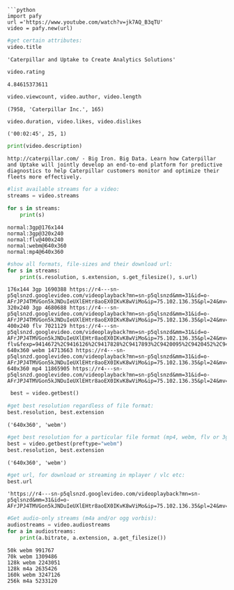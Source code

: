 
```
```python
import pafy
url ='https://www.youtube.com/watch?v=jk7AQ_B3qTU'
video = pafy.new(url)
```


```python
#get certain attributes:
video.title
```



```
'Caterpillar and Uptake to Create Analytics Solutions'
```



```python
video.rating
```




    4.84615373611




```python
video.viewcount, video.author, video.length
```




    (7958, 'Caterpillar Inc.', 165)




```python
video.duration, video.likes, video.dislikes
```




    ('00:02:45', 25, 1)




```python
print(video.description)
```

    http://caterpillar.com/ - Big Iron. Big Data. Learn how Caterpillar and Uptake will jointly develop an end-to-end platform for predictive diagnostics to help Caterpillar customers monitor and optimize their fleets more effectively.
    


```python
#list available streams for a video:
streams = video.streams
```


```python
for s in streams:
    print(s)
```

    normal:3gp@176x144
    normal:3gp@320x240
    normal:flv@400x240
    normal:webm@640x360
    normal:mp4@640x360
    


```python
#show all formats, file-sizes and their download url:
for s in streams:
    print(s.resolution, s.extension, s.get_filesize(), s.url)
```

    176x144 3gp 1690388 https://r4---sn-p5qlsnzd.googlevideo.com/videoplayback?mn=sn-p5qlsnzd&mm=31&id=o-AFrJPJ4TMVGon5kJNDuIeUXlEHtr8aoEX0IKvK8wViMo&ip=75.102.136.35&pl=24&mv=m&mt=1451171769&ms=au&ipbits=0&initcwndbps=2331250&sparams=dur%2Cid%2Cinitcwndbps%2Cip%2Cipbits%2Citag%2Clmt%2Cmime%2Cmm%2Cmn%2Cms%2Cmv%2Cnh%2Cpl%2Crequiressl%2Csource%2Cupn%2Cexpire&mime=video%2F3gpp&fexp=9414672%2C9416126%2C9417828%2C9417893%2C9420095%2C9420452%2C9422596%2C9423662%2C9424127%2C9424624%2C9425057%2C9425960%2C9426009%2C9426048&nh=IgpwcjAxLmlhZDA3KgkxMjcuMC4wLjE&key=yt6&signature=2F3A544D3DF2750623D1B56B6B1071CA30F9DC60.C6BD220A4028ADF7605995AE7C06DB840CCFAF3A&requiressl=yes&dur=164.304&source=youtube&lmt=1425502521486449&expire=1451193484&upn=ymELLnsoXpQ&sver=3&itag=17&ratebypass=yes
    320x240 3gp 4680688 https://r4---sn-p5qlsnzd.googlevideo.com/videoplayback?mn=sn-p5qlsnzd&mm=31&id=o-AFrJPJ4TMVGon5kJNDuIeUXlEHtr8aoEX0IKvK8wViMo&ip=75.102.136.35&pl=24&mv=m&mt=1451171769&ms=au&ipbits=0&initcwndbps=2331250&sparams=dur%2Cid%2Cinitcwndbps%2Cip%2Cipbits%2Citag%2Clmt%2Cmime%2Cmm%2Cmn%2Cms%2Cmv%2Cnh%2Cpl%2Crequiressl%2Csource%2Cupn%2Cexpire&mime=video%2F3gpp&fexp=9414672%2C9416126%2C9417828%2C9417893%2C9420095%2C9420452%2C9422596%2C9423662%2C9424127%2C9424624%2C9425057%2C9425960%2C9426009%2C9426048&nh=IgpwcjAxLmlhZDA3KgkxMjcuMC4wLjE&key=yt6&signature=DF81FC336255504981C2A5D320CAB00296F5BA50.CCA2565759C1C8759EAA598A688E819CFC12F28F&requiressl=yes&dur=164.257&source=youtube&lmt=1425502546916176&expire=1451193484&upn=ymELLnsoXpQ&sver=3&itag=36&ratebypass=yes
    400x240 flv 7021129 https://r4---sn-p5qlsnzd.googlevideo.com/videoplayback?mn=sn-p5qlsnzd&mm=31&id=o-AFrJPJ4TMVGon5kJNDuIeUXlEHtr8aoEX0IKvK8wViMo&ip=75.102.136.35&pl=24&mv=m&mt=1451171769&ms=au&ipbits=0&initcwndbps=2331250&sparams=dur%2Cid%2Cinitcwndbps%2Cip%2Cipbits%2Citag%2Clmt%2Cmime%2Cmm%2Cmn%2Cms%2Cmv%2Cnh%2Cpl%2Crequiressl%2Csource%2Cupn%2Cexpire&mime=video%2Fx-flv&fexp=9414672%2C9416126%2C9417828%2C9417893%2C9420095%2C9420452%2C9422596%2C9423662%2C9424127%2C9424624%2C9425057%2C9425960%2C9426009%2C9426048&nh=IgpwcjAxLmlhZDA3KgkxMjcuMC4wLjE&key=yt6&signature=7E3844FF7C716B823F88B66147E619B4C559B341.372C178BDF4D2D8ED2ADA0CF6EE4DF79D10C47EF&requiressl=yes&dur=164.101&source=youtube&lmt=1425502443596470&expire=1451193484&upn=ymELLnsoXpQ&sver=3&itag=5&ratebypass=yes
    640x360 webm 14713663 https://r4---sn-p5qlsnzd.googlevideo.com/videoplayback?mn=sn-p5qlsnzd&mm=31&id=o-AFrJPJ4TMVGon5kJNDuIeUXlEHtr8aoEX0IKvK8wViMo&ip=75.102.136.35&pl=24&mv=m&mt=1451171769&ms=au&ipbits=0&initcwndbps=2331250&sparams=dur%2Cid%2Cinitcwndbps%2Cip%2Cipbits%2Citag%2Clmt%2Cmime%2Cmm%2Cmn%2Cms%2Cmv%2Cnh%2Cpl%2Cratebypass%2Crequiressl%2Csource%2Cupn%2Cexpire&mime=video%2Fwebm&fexp=9414672%2C9416126%2C9417828%2C9417893%2C9420095%2C9420452%2C9422596%2C9423662%2C9424127%2C9424624%2C9425057%2C9425960%2C9426009%2C9426048&nh=IgpwcjAxLmlhZDA3KgkxMjcuMC4wLjE&key=yt6&signature=8E01A63FBCBDC6BA71771A7933E611E04D9BB0C6.A2BD8DD14FC45DD9F31158B585C9894DD93A6408&requiressl=yes&dur=0.000&source=youtube&lmt=1425503030733913&ratebypass=yes&expire=1451193484&upn=ymELLnsoXpQ&sver=3&itag=43
    640x360 mp4 11865905 https://r4---sn-p5qlsnzd.googlevideo.com/videoplayback?mn=sn-p5qlsnzd&mm=31&id=o-AFrJPJ4TMVGon5kJNDuIeUXlEHtr8aoEX0IKvK8wViMo&ip=75.102.136.35&pl=24&mv=m&mt=1451171769&ms=au&ipbits=0&initcwndbps=2331250&sparams=dur%2Cid%2Cinitcwndbps%2Cip%2Cipbits%2Citag%2Clmt%2Cmime%2Cmm%2Cmn%2Cms%2Cmv%2Cnh%2Cpl%2Cratebypass%2Crequiressl%2Csource%2Cupn%2Cexpire&mime=video%2Fmp4&fexp=9414672%2C9416126%2C9417828%2C9417893%2C9420095%2C9420452%2C9422596%2C9423662%2C9424127%2C9424624%2C9425057%2C9425960%2C9426009%2C9426048&nh=IgpwcjAxLmlhZDA3KgkxMjcuMC4wLjE&key=yt6&signature=D3DA67AB3E246519715B4B614648232DC3DF6EA6.4D7924367B3346E2EF87E9715886AF854238CEE2&requiressl=yes&dur=164.118&source=youtube&lmt=1427445810118638&ratebypass=yes&expire=1451193484&upn=ymELLnsoXpQ&sver=3&itag=18
    


```python
 best = video.getbest()
```


```python
#get best resolution regardless of file format:
best.resolution, best.extension
```




    ('640x360', 'webm')




```python
#get best resolution for a particular file format (mp4, webm, flv or 3gp):
best = video.getbest(preftype="webm")
best.resolution, best.extension
```




    ('640x360', 'webm')




```python
#get url, for download or streaming in mplayer / vlc etc:
best.url
```




    'https://r4---sn-p5qlsnzd.googlevideo.com/videoplayback?mn=sn-p5qlsnzd&mm=31&id=o-AFrJPJ4TMVGon5kJNDuIeUXlEHtr8aoEX0IKvK8wViMo&ip=75.102.136.35&pl=24&mv=m&mt=1451171769&ms=au&ipbits=0&initcwndbps=2331250&sparams=dur%2Cid%2Cinitcwndbps%2Cip%2Cipbits%2Citag%2Clmt%2Cmime%2Cmm%2Cmn%2Cms%2Cmv%2Cnh%2Cpl%2Cratebypass%2Crequiressl%2Csource%2Cupn%2Cexpire&mime=video%2Fwebm&fexp=9414672%2C9416126%2C9417828%2C9417893%2C9420095%2C9420452%2C9422596%2C9423662%2C9424127%2C9424624%2C9425057%2C9425960%2C9426009%2C9426048&nh=IgpwcjAxLmlhZDA3KgkxMjcuMC4wLjE&key=yt6&signature=8E01A63FBCBDC6BA71771A7933E611E04D9BB0C6.A2BD8DD14FC45DD9F31158B585C9894DD93A6408&requiressl=yes&dur=0.000&source=youtube&lmt=1425503030733913&ratebypass=yes&expire=1451193484&upn=ymELLnsoXpQ&sver=3&itag=43'




```python
#Get audio-only streams (m4a and/or ogg vorbis):
audiostreams = video.audiostreams
for a in audiostreams:
    print(a.bitrate, a.extension, a.get_filesize())
```

    50k webm 991767
    70k webm 1309486
    128k webm 2243051
    128k m4a 2635426
    160k webm 3247126
    256k m4a 5233120
    

```
